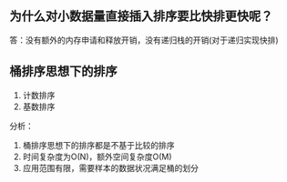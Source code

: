 ## 为什么对小数据量直接插入排序要比快排更快呢？
答：没有额外的内存申请和释放开销，没有递归栈的开销(对于递归实现快排)

## 桶排序思想下的排序
1. 计数排序
2. 基数排序

分析：
1. 桶排序思想下的排序都是不基于比较的排序
2. 时间复杂度为O(N)，额外空间复杂度O(M)
3. 应用范围有限，需要样本的数据状况满足桶的划分